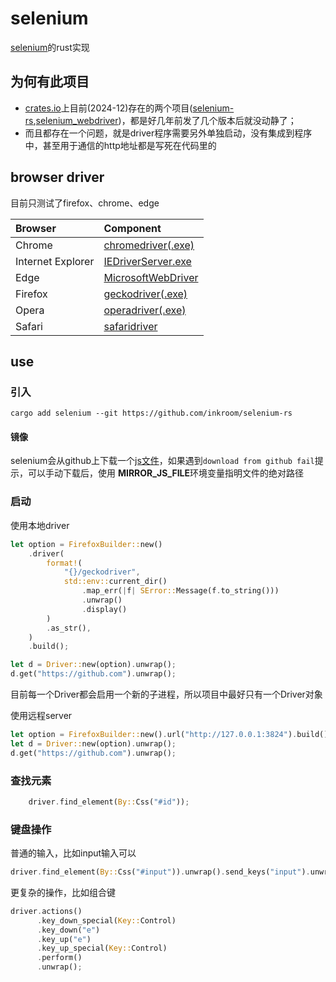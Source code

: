 # selenium

[selenium](https://www.selenium.dev/)的rust实现

## 为何有此项目

- [crates.io](https://crates.io/search?q=selenium)上目前(2024-12)存在的两个项目([selenium-rs](https://crates.io/crates/selenium-rs),[selenium_webdriver](https://crates.io/crates/selenium_webdriver))，都是好几年前发了几个版本后就没动静了；
- 而且都存在一个问题，就是driver程序需要另外单独启动，没有集成到程序中，甚至用于通信的http地址都是写死在代码里的



## browser driver

目前只测试了firefox、chrome、edge

| Browser           | Component                        |
| :---------------- | :------------------------------- |
| Chrome            | [chromedriver(.exe)](https://googlechromelabs.github.io/chrome-for-testing/#stable)     |
| Internet Explorer | [IEDriverServer.exe](https://www.selenium.dev/downloads/)    |
| Edge              | [MicrosoftWebDriver](https://developer.microsoft.com/en-us/microsoft-edge/tools/webdriver/)   |
| Firefox           | [geckodriver(.exe)](https://github.com/mozilla/geckodriver/releases/) |
| Opera             | [operadriver(.exe)](https://github.com/operasoftware/operachromiumdriver/releases) |
| Safari            | [safaridriver](https://developer.apple.com/library/prerelease/content/releasenotes/General/WhatsNewInSafari/Articles/Safari_10_0.html#//apple_ref/doc/uid/TP40014305-CH11-DontLinkElementID_28)                   |


## use

### 引入

```shell
cargo add selenium --git https://github.com/inkroom/selenium-rs
```

#### 镜像

selenium会从github上下载一个[js文件](https://github.com/SeleniumHQ/selenium/raw/cc5ca35d366268db87f1e510c3813114471740db/rb/lib/selenium/webdriver/atoms/isDisplayed.js)，如果遇到`download from github fail`提示，可以手动下载后，使用 **MIRROR_JS_FILE**环境变量指明文件的绝对路径

### 启动
使用本地driver

```rust
let option = FirefoxBuilder::new()
    .driver(
        format!(
            "{}/geckodriver",
            std::env::current_dir()
                .map_err(|f| SError::Message(f.to_string()))
                .unwrap()
                .display()
        )
        .as_str(),
    )
    .build();

let d = Driver::new(option).unwrap();
d.get("https://github.com").unwrap();
```

目前每一个Driver都会启用一个新的子进程，所以项目中最好只有一个Driver对象


使用远程server
```rust
let option = FirefoxBuilder::new().url("http://127.0.0.1:3824").build();
let d = Driver::new(option).unwrap();
d.get("https://github.com").unwrap();
```

### 查找元素
```rust
    driver.find_element(By::Css("#id"));
```

### 键盘操作

普通的输入，比如input输入可以
```rust
driver.find_element(By::Css("#input")).unwrap().send_keys("input").unwrap()
```

更复杂的操作，比如组合键
```rust
driver.actions()
      .key_down_special(Key::Control)
      .key_down("e")
      .key_up("e")
      .key_up_special(Key::Control)
      .perform()
      .unwrap();
```
